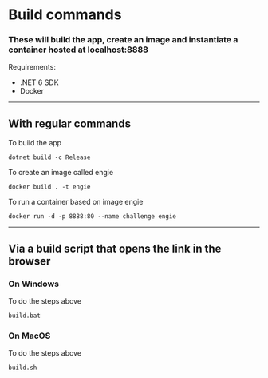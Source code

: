 # Build commands
### These will build the app, create an image and instantiate a container hosted at localhost:8888
Requirements:

- .NET 6 SDK
- Docker

---
## With regular commands
To build the app

    dotnet build -c Release

To create an image called engie

    docker build . -t engie

To run a container based on image engie

    docker run -d -p 8888:80 --name challenge engie
---
## Via a build script that opens the link in the browser 
### On Windows
To do the steps above
    
    build.bat

### On MacOS
To do the steps above
    
    build.sh